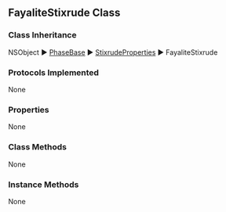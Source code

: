 ## FayaliteStixrude Class  
### Class Inheritance  
NSObject ▶️ [PhaseBase](PhaseBase.html) ▶️ [StixrudeProperties](StixrudeProperties.md) ▶️ FayaliteStixrude  

### Protocols Implemented  
None   

### Properties  
None  

### Class Methods  
None  

### Instance Methods  
None  
